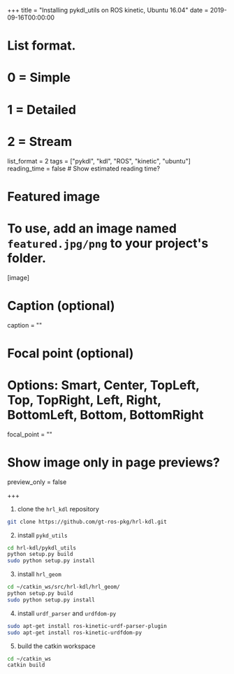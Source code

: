 +++
title = "Installing pykdl_utils on ROS kinetic, Ubuntu 16.04"
date = 2019-09-16T00:00:00

# List format.
#   0 = Simple
#   1 = Detailed
#   2 = Stream
list_format = 2
tags = ["pykdl", "kdl", "ROS", "kinetic", "ubuntu"]
reading_time = false  # Show estimated reading time?
# Featured image
# To use, add an image named `featured.jpg/png` to your project's folder.
[image]
  # Caption (optional)
  caption = ""

  # Focal point (optional)
  # Options: Smart, Center, TopLeft, Top, TopRight, Left, Right, BottomLeft, Bottom, BottomRight
  focal_point = ""

  # Show image only in page previews?
  preview_only = false

+++
1) clone the `hrl_kdl` repository
```bash
git clone https://github.com/gt-ros-pkg/hrl-kdl.git
```
2) install `pykd_utils`
```bash
cd hrl-kdl/pykdl_utils
python setup.py build
sudo python setup.py install
```
3) install `hrl_geom`
```bash
cd ~/catkin_ws/src/hrl-kdl/hrl_geom/
python setup.py build
sudo python setup.py install
```
4) install `urdf_parser` and `urdfdom-py`
```bash
sudo apt-get install ros-kinetic-urdf-parser-plugin
sudo apt-get install ros-kinetic-urdfdom-py
```
5) build the catkin workspace
```bash
cd ~/catkin_ws
catkin build
```
